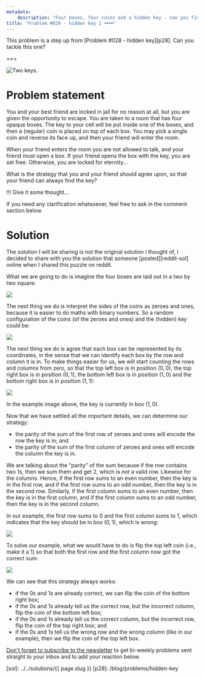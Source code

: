```yaml
---
metadata:
    description: "Four boxes, four coins and a hidden key - can you find it?"
title: "Problem #029 - hidden key 2 🗝️🗝️"
---
```


This problem is a step up from [Problem #028 - hidden key][p28].
Can you tackle this one?

===

![Two keys.](thumbnail.webp "Original photograph from Aneta Pawlik on Unsplash.")


# Problem statement

You and your best friend are locked in jail for no reason at all, but you are
given the opportunity to escape.
You are taken to a room that has four opaque boxes.
The key to your cell will be put inside one of the boxes, and then a (regular)
coin is placed on top of each box.
You may pick a single coin and reverse its face up,
and then your friend will enter the room.

When your friend enters the room you are not allowed to talk, and your friend
must open a box.
If your friend opens the box with the key, you are set free.
Otherwise, you are locked for eternity...

What is the strategy that you and your friend should agree upon, so that
your friend can always find the key?

!!! Give it some thought...

If you need any clarification whatsoever, feel free to ask in the comment section below.



# Solution

The solution I will be sharing is not the original solution I thought of,
I decided to share with you the solution that someone [posted][reddit-sol]
online when I shared this puzzle on reddit.

What we are going to do is imagine the four boxes are laid out in a two by two square:

![](_boxes_1.webp)

The next thing we do is interpret the sides of the coins as zeroes and ones,
because it is easier to do maths with binary numbers.
So a random configuration of the coins (of the zeroes and ones) and the
(hidden) key could be:

![](_boxes_2.webp)

The next thing we do is agree that each box can be represented by its coordinates,
in the sense that we can identify each box by the row and column it is in.
To make things easier for us, we will start counting the rows and columns from zero,
so that the top left box is in position $(0, 0)$, the top right box is in position
$(0, 1)$, the bottom left box is in position $(1, 0)$ and the bottom right box
is in position $(1, 1)$:

![](_boxes_3.webp)

In the example image above, the key is currently in box $(1, 0)$.

Now that we have settled all the important details, we can determine our strategy:

 - the parity of the sum of the first row of zeroes and ones
will encode the row the key is in; and
 - the parity of the sum of the first column of zeroes and ones
will encode the column the key is in.

We are talking about the “parity” of the sum because if the row contains two $1$s,
then we sum them and get $2$, which is *not* a valid row.
Likewise for the columns.
Hence, if the first row sums to an even number, then the key is in the first row,
and if the first row sums to an odd number, then the key is in the second row.
Similarly, if the first column sums to an even number, then the key is in the first
column, and if the first column sums to an odd number, then the key is in the second column.

In our example, the first row sums to $0$ and the first column sums to $1$,
which indicates that the key should be in box $(0, 1)$, which is wrong:

![](_boxes_4.webp)

To solve our example, what we would have to do is flip the top left coin
(i.e., make it a $1$) so that both the first row and the first column
now got the correct sum:

![](_boxes_5.webp)

We can see that this strategy always works:

 - if the $0$s and $1$s are already correct, we can flip the coin of the bottom right box;
 - if the $0$s and $1$s already tell us the correct row, but the incorrect column,
flip the coin of the bottom left box;
 - if the $0$s and $1$s already tell us the correct column, but the incorrect row,
flip the coin of the top right box; and
 - if the $0$s and $1$s tell us the wrong row and the wrong column (like in our example),
then we flip the coin of the top left box.


[Don't forget to subscribe to the newsletter][subscribe] to get bi-weekly
problems sent straight to your inbox and to add your reaction below.

[subscribe]: https://mathspp.com/subscribe
[sol]: ../../solutions/{{ page.slug }}
[p28]: /blog/problems/hidden-key

